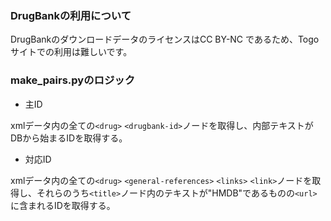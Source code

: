 ### DrugBankの利用について
DrugBankのダウンロードデータのライセンスはCC BY-NC であるため、Togoサイトでの利用は難しいです。

### make_pairs.pyのロジック

- 主ID

xmlデータ内の全ての`<drug>` `<drugbank-id>`ノードを取得し、内部テキストがDBから始まるIDを取得する。

- 対応ID

xmlデータ内の全ての`<drug>` `<general-references>` `<links>` `<link>`ノードを取得し、それらのうち`<title>`ノード内のテキストが"HMDB"であるものの`<url>`に含まれるIDを取得する。
